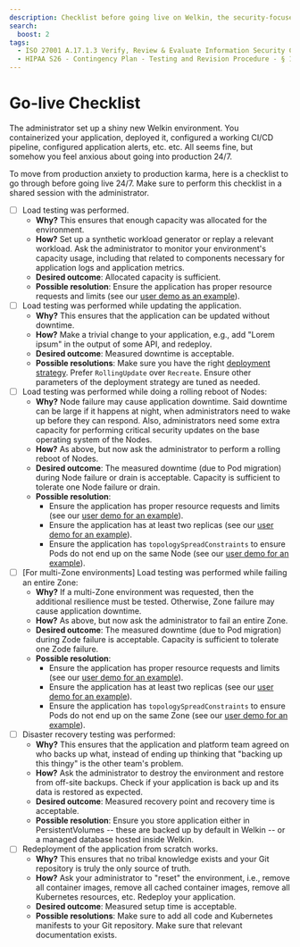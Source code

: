 ```yaml
---
description: Checklist before going live on Welkin, the security-focused Kubernetes distribution.
search:
  boost: 2
tags:
  - ISO 27001 A.17.1.3 Verify, Review & Evaluate Information Security Continuity
  - HIPAA S26 - Contingency Plan - Testing and Revision Procedure - § 164.308(a)(7)(ii)(D)
---
```


# Go-live Checklist

The administrator set up a shiny new Welkin environment.
You containerized your application, deployed it, configured a working CI/CD pipeline, configured application alerts, etc. etc.
All seems fine, but somehow you feel anxious about going into production 24/7.

To move from production anxiety to production karma, here is a checklist to go through before going live 24/7. Make sure to perform this checklist in a shared session with the administrator.

- [ ] Load testing was performed.
    - **Why?** This ensures that enough capacity was allocated for the environment.
    - **How?** Set up a synthetic workload generator or replay a relevant workload. Ask the administrator to monitor your environment's capacity usage, including that related to components necessary for application logs and application metrics.
    - **Desired outcome**: Allocated capacity is sufficient.
    - **Possible resolution**: Ensure the application has proper resource requests and limits (see our [user demo as an example](https://github.com/elastisys/compliantkubernetes/blob/main/user-demo/deploy/ck8s-user-demo/values.yaml#L51-L60)).
- [ ] Load testing was performed while updating the application.
    - **Why?** This ensures that the application can be updated without downtime.
    - **How?** Make a trivial change to your application, e.g., add "Lorem ipsum" in the output of some API, and redeploy.
    - **Desired outcome**: Measured downtime is acceptable.
    - **Possible resolutions**: Make sure you have the right [deployment strategy](https://kubernetes.io/docs/tutorials/kubernetes-basics/update/update-intro/). Prefer `RollingUpdate` over `Recreate`. Ensure other parameters of the deployment strategy are tuned as needed.
- [ ] Load testing was performed while doing a rolling reboot of Nodes:
    - **Why?** Node failure may cause application downtime. Said downtime can be large if it happens at night, when administrators need to wake up before they can respond. Also, administrators need some extra capacity for performing critical security updates on the base operating system of the Nodes.
    - **How?** As above, but now ask the administrator to perform a rolling reboot of Nodes.
    - **Desired outcome**: The measured downtime (due to Pod migration) during Node failure or drain is acceptable. Capacity is sufficient to tolerate one Node failure or drain.
    - **Possible resolution**:
        - Ensure the application has proper resource requests and limits (see our [user demo for an example](https://github.com/elastisys/compliantkubernetes/blob/main/user-demo/deploy/ck8s-user-demo/values.yaml#L51-L60)).
        - Ensure the application has at least two replicas (see our [user demo for an example](https://github.com/elastisys/compliantkubernetes/blob/main/user-demo/deploy/ck8s-user-demo/values.yaml#L5)).
        - Ensure the application has `topologySpreadConstraints` to ensure Pods do not end up on the same Node (see our [user demo for an example](https://github.com/elastisys/compliantkubernetes/blob/main/user-demo/deploy/ck8s-user-demo/values.yaml#L84-L90)).
- [ ] [For multi-Zone environments] Load testing was performed while failing an entire Zone:
    - **Why?** If a multi-Zone environment was requested, then the additional resilience must be tested. Otherwise, Zone failure may cause application downtime.
    - **How?** As above, but now ask the administrator to fail an entire Zone.
    - **Desired outcome**: The measured downtime (due to Pod migration) during Zode failure is acceptable. Capacity is sufficient to tolerate one Zode failure.
    - **Possible resolution**:
        - Ensure the application has proper resource requests and limits (see our [user demo for an example](https://github.com/elastisys/compliantkubernetes/blob/main/user-demo/deploy/ck8s-user-demo/values.yaml#L51-L60)).
        - Ensure the application has at least two replicas (see our [user demo for an example](https://github.com/elastisys/compliantkubernetes/blob/main/user-demo/deploy/ck8s-user-demo/values.yaml#L5)).
        - Ensure the application has `topologySpreadConstraints` to ensure Pods do not end up on the same Zone (see our [user demo for an example](https://github.com/elastisys/compliantkubernetes/blob/main/user-demo/deploy/ck8s-user-demo/values.yaml#L84-L90)).
- [ ] Disaster recovery testing was performed:
    - **Why?** This ensures that the application and platform team agreed on who backs up what, instead of ending up thinking that "backing up this thingy" is the other team's problem.
    - **How?** Ask the administrator to destroy the environment and restore from off-site backups. Check if your application is back up and its data is restored as expected.
    - **Desired outcome**: Measured recovery point and recovery time is acceptable.
    - **Possible resolution**: Ensure you store application either in PersistentVolumes -- these are backed up by default in Welkin -- or a managed database hosted inside Welkin.
- [ ] Redeployment of the application from scratch works.
    - **Why?** This ensures that no tribal knowledge exists and your Git repository is truly the only source of truth.
    - **How?** Ask your administrator to "reset" the environment, i.e., remove all container images, remove all cached container images, remove all Kubernetes resources, etc. Redeploy your application.
    - **Desired outcome**: Measured setup time is acceptable.
    - **Possible resolutions**: Make sure to add all code and Kubernetes manifests to your Git repository. Make sure that relevant documentation exists.
